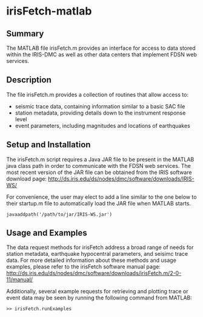 # irisFetch-matlab

## Summary

The MATLAB file irisFetch.m provides an interface for access to data stored within the IRIS-DMC as well as other data centers that implement FDSN web services.

## Description

The file irisFetch.m provides a collection of routines that allow access to:

* seismic trace data, containing information similar to a basic SAC file
* station metadata, providing details down to the instrument response level
* event parameters, including magnitudes and locations of earthquakes

## Setup and Installation

The irisFetch.m script requires a Java JAR file to be present in the MATLAB java class path in order to communicate with the FDSN web services.  The most recent version of the JAR file can be obtained from the IRIS software download page: http://ds.iris.edu/ds/nodes/dmc/software/downloads/IRIS-WS/

For convenience, the user may elect to add a line similar to the one below to their startup.m file to automatically load the JAR file when MATLAB starts.
```
javaaddpath('/path/to/jar/IRIS-WS.jar')
```

## Usage and Examples

The data request methods for irisFetch address a broad range of needs for station metadata, earthquake hypocentral parameters, and seisimc trace data.  For more detailed information about these methods and usage examples, please refer to the irisFetch software manual page: http://ds.iris.edu/ds/nodes/dmc/software/downloads/irisFetch.m/2-0-11/manual/

Additionally, several example requests for retrieving and plotting trace or event data may be seen by running the following command from MATLAB:
```
>> irisFetch.runExamples
```
